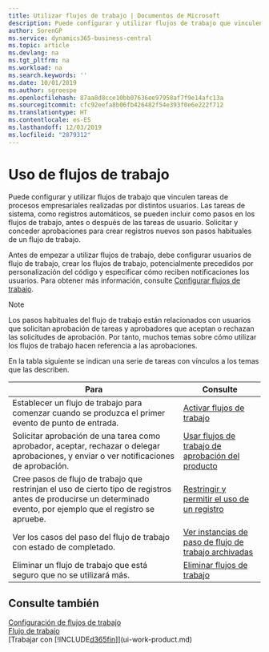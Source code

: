 ```yaml
---
title: Utilizar flujos de trabajo | Documentos de Microsoft
description: Puede configurar y utilizar flujos de trabajo que vinculen tareas de procesos empresariales realizadas por distintos usuarios. Las tareas de sistema, como registros automáticos, se pueden incluir como pasos en los flujos de trabajo, antes o después de las tareas de usuario. Solicitar y conceder aprobaciones para crear registros nuevos son pasos habituales de un flujo de trabajo.
author: SorenGP
ms.service: dynamics365-business-central
ms.topic: article
ms.devlang: na
ms.tgt_pltfrm: na
ms.workload: na
ms.search.keywords: ''
ms.date: 10/01/2019
ms.author: sgroespe
ms.openlocfilehash: 87aa8d8cce10bb07636ee97958af7f9e14afc13a
ms.sourcegitcommit: cfc92eefa8b06fb426482f54e393f0e6e222f712
ms.translationtype: HT
ms.contentlocale: es-ES
ms.lasthandoff: 12/03/2019
ms.locfileid: "2879312"
---
```

# <a name="using-workflows"></a>Uso de flujos de trabajo
Puede configurar y utilizar flujos de trabajo que vinculen tareas de procesos empresariales realizadas por distintos usuarios. Las tareas de sistema, como registros automáticos, se pueden incluir como pasos en los flujos de trabajo, antes o después de las tareas de usuario. Solicitar y conceder aprobaciones para crear registros nuevos son pasos habituales de un flujo de trabajo.  

 Antes de empezar a utilizar flujos de trabajo, debe configurar usuarios de flujo de trabajo, crear los flujos de trabajo, potencialmente precedidos por personalización del código y especificar cómo reciben notificaciones los usuarios. Para obtener más información, consulte [Configurar flujos de trabajo](across-set-up-workflows.md).  

> [!NOTE]  
>  Los pasos habituales del flujo de trabajo están relacionados con usuarios que solicitan aprobación de tareas y aprobadores que aceptan o rechazan las solicitudes de aprobación. Por tanto, muchos temas sobre cómo utilizar los flujos de trabajo hacen referencia a las aprobaciones.  

 En la tabla siguiente se indican una serie de tareas con vínculos a los temas que las describen.  

|**Para**|**Consulte**|  
|------------|-------------|  
|Establecer un flujo de trabajo para comenzar cuando se produzca el primer evento de punto de entrada.|[Activar flujos de trabajo](across-how-to-enable-workflows.md)|  
|Solicitar aprobación de una tarea como aprobador, aceptar, rechazar o delegar aprobaciones, y enviar o ver notificaciones de aprobación.|[Usar flujos de trabajo de aprobación del producto](across-how-use-approval-workflows.md)|  
|Cree pasos de flujo de trabajo que restrinjan el uso de cierto tipo de registros antes de producirse un determinado evento, por ejemplo que el registro se apruebe.|[Restringir y permitir el uso de un registro](across-how-to-restrict-and-allow-usage-of-a-record.md)|  
|Ver los casos del paso del flujo de trabajo con estado de completado.|[Ver instancias de paso de flujo de trabajo archivadas](across-how-to-view-archived-workflow-step-instances.md)|  
|Eliminar un flujo de trabajo que está seguro que no se utilizará más.|[Eliminar flujos de trabajo](across-how-to-delete-workflows.md)|  

## <a name="see-also"></a>Consulte también  
[Configuración de flujos de trabajo](across-set-up-workflows.md)   
[Flujo de trabajo](across-workflow.md)   
[Trabajar con [!INCLUDE[d365fin](includes/d365fin_md.md)]](ui-work-product.md)
